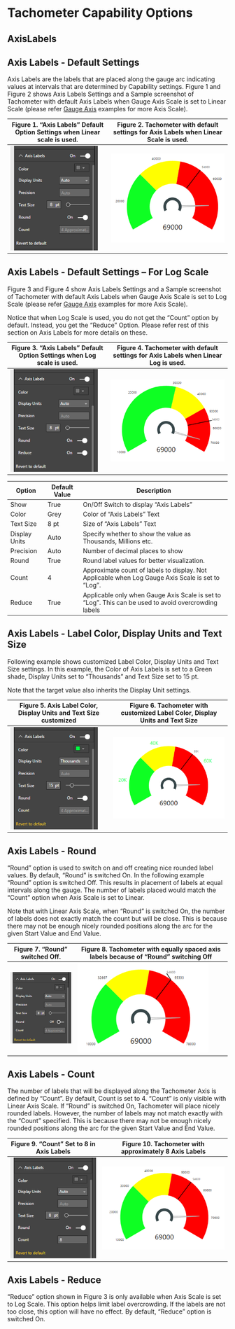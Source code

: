 ﻿
# Tachometer Capability Options

## AxisLabels

## Axis Labels - Default Settings
Axis Labels are the labels that are placed along the gauge arc indicating values at intervals that are determined by Capability settings. Figure 1 and Figure 2 shows Axis Labels Settings and a Sample screenshot of Tachometer with default Axis Labels when Gauge Axis Scale is set to Linear Scale (please refer [Gauge Axis](GaugeAxis.md) examples for more Axis Scale). 

| Figure 1. “Axis Labels” Default Option Settings when Linear scale is used. | Figure 2. Tachometer with default settings for Axis Labels when Linear Scale is used. |
|---|---|
| <img src="images/AxisLabelsDefaults.png" alt="Drawing" width="200px">  | <img src="images/AxisLabelsDefaultsSample.png" alt="Drawing" width="300px"> |

## Axis Labels - Default Settings – For Log Scale
Figure 3 and Figure 4 show Axis Labels Settings and a Sample screenshot of Tachometer with default Axis Labels when Gauge Axis Scale is set to Log Scale (please refer [Gauge Axis](GaugeAxis.md) examples for more Axis Scale). 

Notice that when Log Scale is used, you do not get the “Count” option by default. Instead, you get the “Reduce” Option. Please refer rest of this section on Axis Labels for more details on these.

| Figure 3. “Axis Labels” Default Option Settings when Log scale is used. | Figure 4. Tachometer with default settings for Axis Labels when Linear Log is used. |
|---|---|
| <img src="images/AxisLabelsDefaultsLog.png" alt="Drawing" width="200px">  | <img src="images/AxisLabelsDefaultsLogSample.png" alt="Drawing" width="300px"> |

|Option|Default Value|Description|
|---|---|---|
|Show|True|On/Off Switch to display “Axis Labels”|
|Color|Grey|Color of “Axis Labels” Text|
|Text Size|8 pt|Size of “Axis Labels” Text|
|Display Units|Auto|Specify whether to show the value as Thousands, Millions etc.|
|Precision|Auto|Number of decimal places to show|
|Round|True|Round label values for better visualization.|
|Count|4|Approximate count of labels to display. Not Applicable when Log Gauge Axis Scale is set to “Log”.|
|Reduce|True|Applicable only when Gauge Axis Scale is set to “Log”. This can be used to avoid overcrowding labels|

## Axis Labels - Label Color, Display Units and Text Size
Following example shows customized Label Color, Display Units and Text Size settings. In this example, the Color of Axis Labels is set to a Green shade, Display Units set to “Thousands” and Text Size set to 15 pt. 

Note that the target value also inherits the Display Unit settings. 

| Figure 5. Axis Label Color, Display Units and Text Size customized | Figure 6. Tachometer with customized Label Color, Display Units and Text Size |
|---|---|
| <img src="images/AxisLabelsText.png" alt="Drawing" width="200px">  | <img src="images/AxisLabelsTextSample.png" alt="Drawing" width="300px"> |

## Axis Labels - Round
“Round” option is used to switch on and off creating nice rounded label values. By default, “Round” is switched On. In the following example “Round” option is switched Off. This results in placement of labels at equal intervals along the gauge. The number of labels placed would match the “Count” option when Axis Scale is set to Linear.

Note that with Linear Axis Scale, when “Round” is switched On, the number of labels does not exactly match the count but will be close. This is because there may not be enough nicely rounded positions along the arc for the given Start Value and End Value.

| Figure 7. “Round” switched Off. | Figure 8. Tachometer with equally spaced axis labels because of “Round” switching Off |
|---|---|
| <img src="images/AxisLabelsRound.png" alt="Drawing" width="200px">  | <img src="images/AxisLabelsRoundSample.png" alt="Drawing" width="300px"> |

## Axis Labels - Count
The number of labels that will be displayed along the Tachometer Axis is defined by “Count”. By default, Count is set to 4. “Count” is only visible with Linear Axis Scale.
If “Round” is switched On, Tachometer will place nicely rounded labels. However, the number of labels may not match exactly with the “Count” specified. This is because there may not be enough nicely rounded positions along the arc for the given Start Value and End Value.

| Figure 9. “Count” Set to 8 in Axis Labels | Figure 10. Tachometer with approximately 8 Axis Labels |
|---|---|
| <img src="images/AxisLabelsCount.png" alt="Drawing" width="200px">  | <img src="images/AxisLabelsCountSample.png" alt="Drawing" width="300px"> |

## Axis Labels - Reduce
“Reduce” option shown in Figure 3 is only available when Axis Scale is set to Log Scale. This option helps limit label overcrowding. If the labels are not too close, this option will have no effect. By default, “Reduce” option is switched On. 


